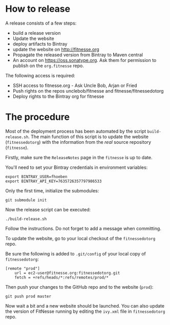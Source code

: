 # How to release


A release consists of a few steps:

 - build a release version
 - Update the website
 - deploy artifacts to Bintray
 - update the website on http://fitnesse.org
 - Propagate the released version from Bintray to Maven central
 - An account on https://oss.sonatype.org. Ask them for permission to publish on the `org.fitnesse` repo.

The following access is required:

 - SSH access to fitnesse.org - Ask Uncle Bob, Arjan or Fried
 - Push rights on the repos unclebob/fitnesse and fitnesse/fitnessedotorg
 - Deploy rights to the Bintray org for fitnesse


# The procedure

Most of the deployment process has been automated by the script `build-release.sh`.
The main function of this script is to update the website (`fitnessedotorg`) with
the information from the *real* source repository (`fitnesse`).

Firstly, make sure the `ReleaseNotes` page in the `fitnesse` is up to date.

You'll need to set your Bintray credentials in environment variables:

	export BINTRAY_USER=fhoeben
	export BINTRAY_API_KEY=7635726357797986533


Only the first time, initialize the submodules:

	git submodule init

Now the release script can be executed:

	./build-release.sh

Follow the instructions. Do not forget to add a message when committing.

To update the website, go to your local checkout of the `fitnessedotorg` repo.

Be sure the following is added to `.git/config` of your local copy of `fitnessedotorg`:

	[remote "prod"]
		url = ec2-user@fitnesse.org:fitnessedotorg.git
		fetch = +refs/heads/*:refs/remotes/prod/*

Then push your changes to the GitHub repo and to the website (`prod`):

	git push prod master


Now wait a bit and a new website should be launched. You can also update the
version of FitNesse running by editing the `ivy.xml` file in `fitnessedotorg`
repo.
